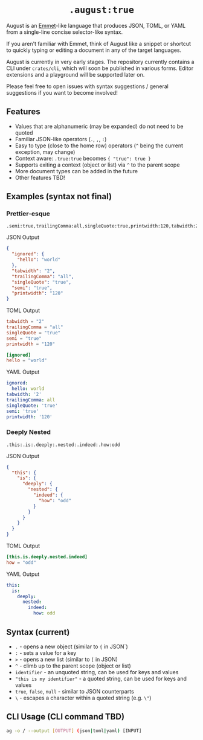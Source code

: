 <h1 align="center"><code>.august:true</code></h1>

August is an [Emmet](https://github.com/emmetio/emmet)-like language that produces JSON, TOML, or YAML from a single-line concise selector-like syntax.

If you aren't familiar with Emmet, think of August like a snippet or shortcut to quickly typing or editing a document in any of the target languages.

August is currently in very early stages. The repository currently contains a CLI under `crates/cli`, which will soon be published in various forms. Editor extensions and a playground will be supported later on.

Please feel free to open issues with syntax suggestions / general suggestions if you want to become involved!

## Features

- Values that are alphanumeric (may be expanded) do not need to be quoted
- Familiar JSON-like operators (`.`, `,`, `:`)
- Easy to type (close to the home row) operators (`^` being the current exception, may change)
- Context aware: `.true:true` becomes `{ "true": true }`
- Supports exiting a context (object or list) via `^` to the parent scope
- More document types can be added in the future
- Other features TBD!

## Examples (syntax not final)

### Prettier-esque

```
.semi:true,trailingComma:all,singleQuote:true,printwidth:120,tabwidth:2,ignored:.hello:world
````

JSON Output

```json
{
  "ignored": {
    "hello": "world"
  },
  "tabwidth": "2",
  "trailingComma": "all",
  "singleQuote": "true",
  "semi": "true",
  "printwidth": "120"
}
```

TOML Output

```toml
tabwidth = "2"
trailingComma = "all"
singleQuote = "true"
semi = "true"
printwidth = "120"

[ignored]
hello = "world"
```

YAML Output

```yaml
ignored:
  hello: world
tabwidth: '2'
trailingComma: all
singleQuote: 'true'
semi: 'true'
printwidth: '120'
```

### Deeply Nested

```
.this:.is:.deeply:.nested:.indeed:.how:odd
```

JSON Output

```json
{
  "this": {
    "is": {
      "deeply": {
        "nested": {
          "indeed": {
            "how": "odd"
          }
        }
      }
    }
  }
}
```

TOML Output

```toml
[this.is.deeply.nested.indeed]
how = "odd"
```

YAML Output

```yaml
this:
  is:
    deeply:
      nested:
        indeed:
          how: odd
```

## Syntax (current)

- `.` - opens a new object (similar to `{` in JSON`)
- `:` - sets a value for a key
- `>` - opens a new list (similar to `[` in JSON)
- `^` - climb up to the parent scope (object or list)
- `identifier` - an unquoted string, can be used for keys and values
- `"this is my identifier"` - a quoted string, can be used for keys and values
- `true`, `false`, `null` - similar to JSON counterparts
- `\` - escapes a character within a quoted string (e.g. `\"`)

## CLI Usage (CLI command TBD)

```sh
ag -o / --output [OUTPUT] (json|toml|yaml) [INPUT]
```
